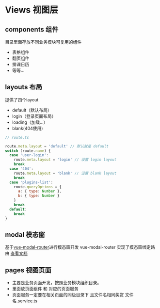 # Views 视图层
## components 组件
目录里面存放不同业务模块可复用的组件
- 表格组件
- 翻页组件
- 排课日历
- 等等...
## layouts 布局
提供了四个layout
- default（默认布局）
- login（登录页面布局）
- loading（加载...）
- blank(404使用)
```js
// route.ts

route.meta.layout = 'default' // 默认就是 default
switch (route.name) {
  case 'user-login':
    route.meta.layout = 'login' // 设置 login layout
    break
  case '404':
    route.meta.layout = 'blank' // 设置 blank layout
    break
  case 'plugins-list':
    route.queryOptions = {
      a: { type: Number },
      b: { type: Number }
    }
    break
  default:
    break
}
```
## modal 模态窗
基于[vue-modal-router](https://www.npmjs.com/package/vue-modal-router)进行模态窗开发
vue-modal-router 实现了模态窗绑定路由
[查看文档](https://www.npmjs.com/package/vue-modal-router)
## pages 视图页面
- 主要是业务页面开发，按照业务模块组织目录。
- 里面放页面组件 和 对应的页面服务
- 页面服务一定要在相关页面的同级目录下 且文件名相同奖赏 文件名.service.ts

